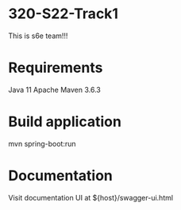# 320-S22-Track1
This is s6e team!!!

# Requirements
Java 11
Apache Maven 3.6.3

# Build application
mvn spring-boot:run

# Documentation
Visit documentation UI at ${host}/swagger-ui.html
